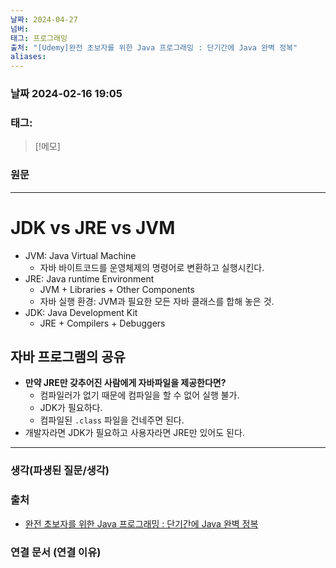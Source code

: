 ```yaml
---
날짜: 2024-04-27
넘버: 
태그: 프로그래밍
출처: "[Udemy]완전 초보자를 위한 Java 프로그래밍 : 단기간에 Java 완벽 정복"
aliases:
---
```

### 날짜  2024-02-16 19:05

### 태그:

>[!메모]
>

### 원문
---
# JDK vs JRE vs JVM
- JVM: Java Virtual Machine
	- 자바 바이트코드를 운영체제의 명령어로 변환하고 실행시킨다.
- JRE: Java runtime Environment
	- JVM + Libraries + Other Components
	- 자바 실행 환경: JVM과 필요한 모든 자바 클래스를 합해 놓은 것.
- JDK: Java Development Kit 
	- JRE + Compilers + Debuggers
## 자바 프로그램의 공유
- **만약 JRE만 갖추어진 사람에게 자바파일을 제공한다면?**
	- 컴파일러가 없기 때문에 컴파일을 할 수 없어 실행 불가.
	- JDK가 필요하다.
	- 컴파일된 `.class` 파일을 건네주면 된다.
- 개발자라면 JDK가 필요하고 사용자라면 JRE만 있어도 된다.

---
### 생각(파생된 질문/생각)

### 출처
- [완전 초보자를 위한 Java 프로그래밍 : 단기간에 Java 완벽 정복](https://www.udemy.com/course/best-java-programming/?couponCode=ST6MT42324)

### 연결 문서 (연결 이유)

